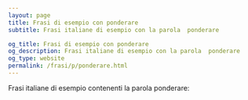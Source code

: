 ```yaml
---
layout: page
title: Frasi di esempio con ponderare 
subtitle: Frasi italiane di esempio con la parola  ponderare

og_title: Frasi di esempio con ponderare 
og_description: Frasi italiane di esempio con la parola  ponderare
og_type: website
permalink: /frasi/p/ponderare.html
---
```


Frasi italiane di esempio contenenti la parola ponderare:


